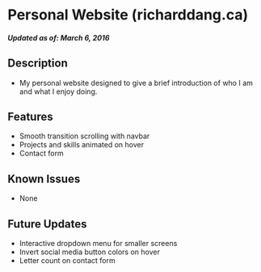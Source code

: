 # Personal Website (richarddang.ca)
##### Updated as of: March 6, 2016

## Description
* My personal website designed to give a brief introduction of who I am and what I enjoy doing.


## Features
* Smooth transition scrolling with navbar
* Projects and skills animated on hover
* Contact form

## Known Issues
* None

## Future Updates
* Interactive dropdown menu for smaller screens
* Invert social media button colors on hover
* Letter count on contact form
